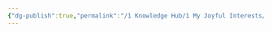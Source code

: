 ```yaml
---
{"dg-publish":true,"permalink":"/1 Knowledge Hub/1 My Joyful Interests/Only Some Geography/City Maps/Bhubaneswar Drawing.excalidraw/","tags":["excalidraw"],"noteIcon":""}
---
```

<style> .container {font-family: sans-serif; text-align: center;} .button-wrapper button {z-index: 1;height: 40px; width: 100px; margin: 10px;padding: 5px;} .excalidraw .App-menu_top .buttonList { display: flex;} .excalidraw-wrapper { height: 800px; margin: 50px; position: relative;} :root[dir="ltr"] .excalidraw .layer-ui__wrapper .zen-mode-transition.App-menu_bottom--transition-left {transform: none;} </style><script src="https://cdn.jsdelivr.net/npm/react@17/umd/react.production.min.js"></script><script src="https://cdn.jsdelivr.net/npm/react-dom@17/umd/react-dom.production.min.js"></script><script type="text/javascript" src="https://cdn.jsdelivr.net/npm/@excalidraw/excalidraw@0/dist/excalidraw.production.min.js"></script><div id="Bhubaneswar_Drawingexcalidraw.md"></div><script>(function(){const InitialData={"type":"excalidraw","version":2,"source":"https://github.com/zsviczian/obsidian-excalidraw-plugin/releases/tag/2.7.2","elements":[{"id":"5d8N_x1-qjZ1jFDyYXUBf","type":"freedraw","x":343,"y":-369.015625,"width":102,"height":717,"angle":0,"strokeColor":"#1e1e1e","backgroundColor":"transparent","fillStyle":"solid","strokeWidth":2,"strokeStyle":"solid","roughness":1,"opacity":100,"groupIds":[],"frameId":null,"index":"a1","roundness":null,"seed":440150521,"version":169,"versionNonce":1968762489,"isDeleted":false,"boundElements":null,"updated":1736240257622,"link":null,"locked":false,"points":[[0,0],[0,5],[-2,9],[-2,14],[-3,20],[-3,25],[-3,33],[-3,38],[-3,44],[-3,49],[-3,54],[-3,58],[-1,64],[-1,67],[1,72],[2,76],[4,80],[5,84],[8,88],[10,93],[12,96],[13,100],[16,104],[20,112],[24,118],[27,123],[30,128],[33,133],[36,138],[39,143],[43,148],[47,155],[52,163],[55,169],[59,177],[61,181],[66,189],[68,194],[69,199],[75,211],[77,215],[79,222],[81,228],[83,234],[85,241],[87,247],[89,256],[90,259],[90,264],[92,273],[93,280],[94,286],[95,294],[95,298],[97,312],[97,317],[98,325],[99,335],[99,343],[99,357],[99,363],[99,372],[99,378],[99,383],[99,389],[99,395],[99,404],[99,409],[98,414],[98,418],[97,424],[96,430],[95,433],[95,440],[94,448],[92,455],[91,461],[91,467],[90,473],[89,478],[88,484],[87,495],[86,497],[85,504],[84,509],[84,515],[83,520],[82,524],[81,529],[81,534],[81,540],[81,542],[80,549],[80,554],[79,557],[79,562],[79,566],[78,571],[78,573],[78,575],[78,578],[78,580],[78,584],[78,586],[78,587],[78,589],[78,590],[78,593],[78,596],[78,598],[78,601],[78,604],[78,607],[78,610],[78,613],[78,615],[78,621],[78,623],[78,627],[78,629],[78,632],[78,635],[78,638],[77,642],[77,645],[77,648],[77,651],[77,653],[77,656],[77,658],[77,659],[77,660],[77,662],[77,665],[77,667],[77,669],[78,672],[78,674],[78,675],[78,676],[79,678],[79,680],[79,683],[79,686],[80,687],[80,688],[80,690],[80,693],[80,697],[80,699],[81,700],[81,701],[82,705],[82,706],[82,707],[82,708],[82,709],[82,710],[82,711],[82,712],[82,713],[83,714],[83,715],[83,716],[83,717],[83,717]],"pressures":[],"simulatePressure":true,"lastCommittedPoint":[83,717]},{"id":"mQWlNpMXATsAw05J4hJ48","type":"freedraw","x":-257,"y":-162.265625,"width":596,"height":160,"angle":0,"strokeColor":"#1e1e1e","backgroundColor":"transparent","fillStyle":"solid","strokeWidth":2,"strokeStyle":"solid","roughness":1,"opacity":100,"groupIds":[],"frameId":null,"index":"a2","roundness":null,"seed":1369977945,"version":58,"versionNonce":136397241,"isDeleted":false,"boundElements":null,"updated":1736239036868,"link":null,"locked":false,"points":[[0,0],[7,-4],[20,-12],[33,-19],[53,-27],[68,-33],[90,-41],[107,-46],[129,-53],[157,-59],[173,-63],[201,-68],[225,-73],[242,-76],[266,-79],[283,-82],[318,-88],[335,-91],[345,-93],[367,-99],[390,-105],[402,-109],[421,-114],[442,-119],[445,-120],[467,-126],[479,-129],[485,-131],[502,-134],[510,-135],[519,-138],[526,-140],[531,-140],[537,-142],[541,-143],[546,-145],[552,-147],[557,-148],[562,-150],[565,-151],[570,-153],[572,-153],[574,-155],[576,-156],[580,-157],[582,-159],[584,-159],[586,-159],[587,-160],[589,-160],[590,-160],[591,-160],[592,-160],[594,-160],[595,-160],[596,-160],[596,-160]],"pressures":[],"simulatePressure":true,"lastCommittedPoint":[596,-160]},{"id":"RE5DWUQXL7tTv0FC_Rs1k","type":"freedraw","x":-217,"y":-31.265625,"width":604,"height":186,"angle":0,"strokeColor":"#1e1e1e","backgroundColor":"transparent","fillStyle":"solid","strokeWidth":2,"strokeStyle":"solid","roughness":1,"opacity":100,"groupIds":[],"frameId":null,"index":"a3","roundness":null,"seed":1291923319,"version":66,"versionNonce":498535575,"isDeleted":false,"boundElements":null,"updated":1736239040375,"link":null,"locked":false,"points":[[0,0],[1,0],[2,0],[7,0],[13,-2],[29,-7],[45,-13],[79,-24],[104,-33],[122,-40],[148,-49],[171,-58],[193,-67],[212,-75],[237,-88],[255,-97],[271,-105],[284,-112],[302,-121],[309,-124],[333,-135],[350,-142],[370,-149],[383,-154],[397,-158],[407,-161],[422,-165],[431,-169],[445,-172],[454,-173],[461,-175],[469,-177],[478,-178],[482,-179],[488,-181],[494,-181],[500,-182],[510,-184],[521,-185],[528,-186],[537,-186],[548,-186],[554,-186],[560,-186],[565,-186],[570,-186],[574,-186],[581,-186],[584,-186],[588,-186],[590,-186],[592,-186],[593,-186],[594,-186],[595,-186],[596,-186],[597,-186],[598,-186],[599,-186],[600,-186],[601,-186],[602,-186],[603,-186],[604,-186],[604,-186]],"pressures":[],"simulatePressure":true,"lastCommittedPoint":[604,-186]},{"id":"dYWdx41zQjTgB9WYX2Wju","type":"freedraw","x":433,"y":-133.265625,"width":659,"height":301,"angle":0,"strokeColor":"#1e1e1e","backgroundColor":"transparent","fillStyle":"solid","strokeWidth":2,"strokeStyle":"solid","roughness":1,"opacity":100,"groupIds":[],"frameId":null,"index":"a4","roundness":null,"seed":2020735289,"version":66,"versionNonce":1808582169,"isDeleted":false,"boundElements":null,"updated":1736239045567,"link":null,"locked":false,"points":[[0,0],[-1,0],[-6,0],[-11,0],[-17,0],[-23,0],[-30,1],[-38,2],[-50,3],[-56,4],[-67,5],[-72,6],[-91,11],[-103,13],[-121,17],[-128,19],[-139,22],[-168,30],[-182,33],[-205,39],[-223,45],[-245,51],[-270,59],[-290,66],[-313,72],[-336,81],[-368,92],[-386,100],[-405,108],[-423,116],[-440,123],[-453,129],[-467,138],[-478,143],[-493,152],[-505,160],[-515,169],[-524,175],[-530,180],[-539,188],[-547,194],[-554,199],[-565,209],[-568,213],[-578,222],[-586,229],[-595,237],[-599,240],[-605,245],[-610,250],[-616,254],[-623,260],[-624,261],[-631,267],[-634,270],[-637,274],[-639,276],[-642,279],[-645,283],[-652,292],[-654,295],[-656,298],[-658,300],[-659,301],[-659,301]],"pressures":[],"simulatePressure":true,"lastCommittedPoint":[-659,301]},{"id":"K8Rs_Pxr-MlFWms8dUqk9","type":"freedraw","x":-210,"y":167.734375,"width":630,"height":53,"angle":0,"strokeColor":"#1e1e1e","backgroundColor":"transparent","fillStyle":"solid","strokeWidth":2,"strokeStyle":"solid","roughness":1,"opacity":100,"groupIds":[],"frameId":null,"index":"a5","roundness":null,"seed":480734487,"version":64,"versionNonce":527585559,"isDeleted":false,"boundElements":null,"updated":1736239051730,"link":null,"locked":false,"points":[[0,0],[6,1],[17,6],[26,10],[37,15],[53,21],[66,27],[78,31],[89,34],[102,37],[111,38],[132,40],[142,41],[155,41],[165,41],[179,41],[192,41],[207,41],[221,39],[247,37],[260,36],[284,34],[291,33],[327,31],[345,30],[360,28],[371,27],[387,25],[402,23],[412,21],[434,19],[444,17],[458,15],[466,13],[476,11],[490,8],[507,6],[513,5],[528,2],[539,0],[548,-2],[559,-4],[566,-6],[572,-6],[578,-7],[585,-9],[587,-9],[591,-9],[599,-10],[603,-11],[609,-12],[611,-12],[616,-12],[620,-12],[622,-12],[623,-12],[625,-12],[626,-12],[627,-12],[628,-12],[629,-12],[630,-12],[630,-12]],"pressures":[],"simulatePressure":true,"lastCommittedPoint":[630,-12]},{"id":"cbFY9-BATVvzvet-3tfva","type":"freedraw","x":424.75,"y":289.984375,"width":618.75,"height":45,"angle":0,"strokeColor":"#1e1e1e","backgroundColor":"transparent","fillStyle":"solid","strokeWidth":2,"strokeStyle":"solid","roughness":1,"opacity":100,"groupIds":[],"frameId":null,"index":"a6","roundness":null,"seed":2137443513,"version":102,"versionNonce":1440351577,"isDeleted":false,"boundElements":null,"updated":1736239063099,"link":null,"locked":false,"points":[[0,0],[-1.25,0],[-2.5,0],[-7.5,0],[-10,0],[-15,0],[-25,2.5],[-53.75,8.75],[-72.5,12.5],[-95,16.25],[-120,21.25],[-142.5,26.25],[-166.25,31.25],[-195,35],[-208.75,37.5],[-231.25,41.25],[-250,42.5],[-253.75,42.5],[-278.75,45],[-290,45],[-303.75,45],[-312.5,45],[-325,45],[-341.25,45],[-353.75,45],[-380,45],[-393.75,45],[-407.5,45],[-423.75,45],[-435,45],[-446.25,45],[-457.5,45],[-470,45],[-480,43.75],[-487.5,42.5],[-492.5,41.25],[-496.25,41.25],[-500,41.25],[-501.25,41.25],[-502.5,40],[-506.25,40],[-507.5,40],[-508.75,40],[-510,40],[-511.25,40],[-512.5,40],[-515,40],[-516.25,38.75],[-517.5,38.75],[-518.75,38.75],[-521.25,38.75],[-523.75,37.5],[-525,37.5],[-527.5,37.5],[-528.75,37.5],[-531.25,37.5],[-532.5,37.5],[-533.75,37.5],[-535,37.5],[-536.25,37.5],[-538.75,37.5],[-540,37.5],[-541.25,37.5],[-543.75,37.5],[-545,36.25],[-546.25,36.25],[-548.75,36.25],[-550,36.25],[-552.5,36.25],[-553.75,36.25],[-556.25,36.25],[-557.5,36.25],[-560,36.25],[-563.75,36.25],[-566.25,36.25],[-568.75,36.25],[-571.25,35],[-572.5,35],[-575,33.75],[-577.5,33.75],[-581.25,32.5],[-585,32.5],[-587.5,31.25],[-590,31.25],[-592.5,30],[-595,30],[-597.5,30],[-600,30],[-601.25,28.75],[-603.75,28.75],[-606.25,27.5],[-608.75,27.5],[-610,27.5],[-611.25,27.5],[-612.5,27.5],[-613.75,27.5],[-615,27.5],[-616.25,27.5],[-617.5,26.25],[-618.75,26.25],[-618.75,26.25]],"pressures":[],"simulatePressure":true,"lastCommittedPoint":[-618.75,26.25]},{"id":"uuRezUcRqfovHr-mutFck","type":"freedraw","x":427.25,"y":347.484375,"width":32.5,"height":152.5,"angle":0,"strokeColor":"#1e1e1e","backgroundColor":"transparent","fillStyle":"solid","strokeWidth":2,"strokeStyle":"solid","roughness":1,"opacity":100,"groupIds":[],"frameId":null,"index":"a7","roundness":null,"seed":536357335,"version":38,"versionNonce":292026167,"isDeleted":false,"boundElements":null,"updated":1736239080740,"link":null,"locked":false,"points":[[0,0],[0,5],[1.25,12.5],[2.5,20],[3.75,28.75],[3.75,36.25],[3.75,42.5],[5,47.5],[6.25,55],[7.5,58.75],[7.5,62.5],[7.5,65],[7.5,70],[8.75,72.5],[10,76.25],[10,80],[11.25,85],[12.5,90],[13.75,93.75],[15,98.75],[17.5,105],[18.75,110],[20,115],[21.25,117.5],[22.5,122.5],[25,126.25],[26.25,130],[27.5,133.75],[27.5,137.5],[28.75,141.25],[30,145],[31.25,147.5],[31.25,148.75],[31.25,151.25],[32.5,151.25],[32.5,152.5],[32.5,152.5]],"pressures":[],"simulatePressure":true,"lastCommittedPoint":[32.5,152.5]},{"id":"bT_mYkVVS8P8PAOVz331h","type":"freedraw","x":459.75,"y":499.984375,"width":687.5,"height":27.5,"angle":0,"strokeColor":"#1e1e1e","backgroundColor":"transparent","fillStyle":"solid","strokeWidth":2,"strokeStyle":"solid","roughness":1,"opacity":100,"groupIds":[],"frameId":null,"index":"a8","roundness":null,"seed":76127385,"version":61,"versionNonce":2111986487,"isDeleted":false,"boundElements":null,"updated":1736239082175,"link":null,"locked":false,"points":[[0,0],[-3.75,0],[-8.75,0],[-22.5,-1.25],[-36.25,-2.5],[-55,-5],[-77.5,-7.5],[-107.5,-10],[-117.5,-10],[-142.5,-11.25],[-153.75,-11.25],[-166.25,-11.25],[-180,-11.25],[-192.5,-11.25],[-210,-11.25],[-218.75,-10],[-231.25,-8.75],[-246.25,-6.25],[-261.25,-3.75],[-276.25,-1.25],[-292.5,1.25],[-313.75,5],[-327.5,6.25],[-345,7.5],[-363.75,10],[-380,12.5],[-390,13.75],[-408.75,15],[-425,16.25],[-438.75,16.25],[-451.25,16.25],[-467.5,16.25],[-482.5,16.25],[-496.25,16.25],[-517.5,16.25],[-525,15],[-545,13.75],[-553.75,13.75],[-562.5,13.75],[-573.75,13.75],[-582.5,13.75],[-591.25,13.75],[-603.75,11.25],[-616.25,10],[-625,8.75],[-635,7.5],[-643.75,5],[-651.25,3.75],[-657.5,1.25],[-662.5,0],[-666.25,-1.25],[-673.75,-2.5],[-677.5,-3.75],[-680,-5],[-681.25,-5],[-683.75,-5],[-685,-6.25],[-686.25,-6.25],[-687.5,-6.25],[-687.5,-6.25]],"pressures":[],"simulatePressure":true,"lastCommittedPoint":[-687.5,-6.25]},{"id":"Lv-ha9wmjtNUli1MkYbQh","type":"ellipse","x":424.75,"y":478.734375,"width":63.75,"height":41.25,"angle":0,"strokeColor":"#e03131","backgroundColor":"#ffc9c9","fillStyle":"solid","strokeWidth":2,"strokeStyle":"solid","roughness":1,"opacity":100,"groupIds":[],"frameId":null,"index":"a9","roundness":{"type":2},"seed":1077672089,"version":40,"versionNonce":2097148377,"isDeleted":false,"boundElements":null,"updated":1736241087025,"link":null,"locked":false},{"id":"rDeDU4Fc","type":"text","x":489.75,"y":467.484375,"width":169.63987731933594,"height":50,"angle":0,"strokeColor":"#e03131","backgroundColor":"transparent","fillStyle":"solid","strokeWidth":2,"strokeStyle":"solid","roughness":1,"opacity":100,"groupIds":[],"frameId":null,"index":"aA","roundness":null,"seed":796808345,"version":49,"versionNonce":1700670615,"isDeleted":false,"boundElements":null,"updated":1736239113056,"link":null,"locked":false,"text":"VaniVihaar Square\n","rawText":"VaniVihaar Square\n","fontSize":20,"fontFamily":5,"textAlign":"left","verticalAlign":"top","containerId":null,"originalText":"VaniVihaar Square\n","autoResize":true,"lineHeight":1.25},{"id":"keqCOsbn","type":"text","x":-131.5,"y":484.984375,"width":130.8399200439453,"height":50,"angle":0,"strokeColor":"#e03131","backgroundColor":"transparent","fillStyle":"solid","strokeWidth":2,"strokeStyle":"solid","roughness":1,"opacity":100,"groupIds":[],"frameId":null,"index":"aB","roundness":null,"seed":453980887,"version":91,"versionNonce":754756919,"isDeleted":false,"boundElements":null,"updated":1736239922285,"link":null,"locked":false,"text":"Janpath road\n","rawText":"Janpath road\n","fontSize":20,"fontFamily":5,"textAlign":"left","verticalAlign":"top","containerId":null,"originalText":"Janpath road\n","autoResize":true,"lineHeight":1.25},{"id":"BGCVByk8HQ8XTNPoYDABN","type":"rectangle","x":-102.75,"y":632.484375,"width":13.75,"height":10,"angle":0,"strokeColor":"#e03131","backgroundColor":"transparent","fillStyle":"solid","strokeWidth":2,"strokeStyle":"solid","roughness":1,"opacity":100,"groupIds":[],"frameId":null,"index":"aC","roundness":{"type":3},"seed":731174489,"version":16,"versionNonce":1812344153,"isDeleted":false,"boundElements":null,"updated":1736239226710,"link":null,"locked":false},{"id":"9pDEnrcx","type":"text","x":-79,"y":621.234375,"width":151.3798828125,"height":50,"angle":0,"strokeColor":"#e03131","backgroundColor":"transparent","fillStyle":"solid","strokeWidth":2,"strokeStyle":"solid","roughness":1,"opacity":100,"groupIds":[],"frameId":null,"index":"aD","roundness":null,"seed":554737657,"version":39,"versionNonce":1324805111,"isDeleted":false,"boundElements":null,"updated":1736239904448,"link":null,"locked":false,"text":"Railway station\n","rawText":"Railway station\n","fontSize":20,"fontFamily":5,"textAlign":"left","verticalAlign":"top","containerId":null,"originalText":"Railway station\n","autoResize":true,"lineHeight":1.25},{"id":"3DUkWEqDhUfDSnc27RY6q","type":"freedraw","x":91,"y":339.984375,"width":8.75,"height":166.25,"angle":0,"strokeColor":"#1e1e1e","backgroundColor":"transparent","fillStyle":"solid","strokeWidth":2,"strokeStyle":"solid","roughness":1,"opacity":100,"groupIds":[],"frameId":null,"index":"aI","roundness":null,"seed":648609369,"version":41,"versionNonce":93294135,"isDeleted":false,"boundElements":null,"updated":1736239932276,"link":null,"locked":false,"points":[[0,0],[0,3.75],[0,8.75],[0,18.75],[0,27.5],[0,36.25],[0,43.75],[0,51.25],[0,57.5],[0,62.5],[0,70],[0,76.25],[-1.25,82.5],[-2.5,86.25],[-3.75,92.5],[-3.75,97.5],[-3.75,101.25],[-3.75,106.25],[-3.75,110],[-6.25,117.5],[-6.25,120],[-6.25,125],[-6.25,127.5],[-6.25,131.25],[-7.5,133.75],[-7.5,137.5],[-8.75,141.25],[-8.75,142.5],[-8.75,146.25],[-8.75,148.75],[-8.75,151.25],[-8.75,153.75],[-8.75,157.5],[-8.75,160],[-8.75,161.25],[-8.75,162.5],[-8.75,163.75],[-8.75,165],[-8.75,166.25],[-8.75,166.25]],"pressures":[],"simulatePressure":true,"lastCommittedPoint":[-8.75,166.25]},{"id":"i7R8DDFBZprliuRb40OQJ","type":"rectangle","x":63.5,"y":476.234375,"width":10,"height":12.5,"angle":0,"strokeColor":"#e03131","backgroundColor":"transparent","fillStyle":"solid","strokeWidth":2,"strokeStyle":"solid","roughness":1,"opacity":100,"groupIds":[],"frameId":null,"index":"aJ","roundness":{"type":3},"seed":1643632025,"version":15,"versionNonce":470150297,"isDeleted":false,"boundElements":null,"updated":1736239953835,"link":null,"locked":false},{"id":"gYOEnR5Y","type":"text","x":93.5,"y":467.484375,"width":114.27993774414062,"height":50,"angle":0,"strokeColor":"#e03131","backgroundColor":"transparent","fillStyle":"solid","strokeWidth":2,"strokeStyle":"solid","roughness":1,"opacity":100,"groupIds":[],"frameId":null,"index":"aK","roundness":null,"seed":772652695,"version":66,"versionNonce":130637625,"isDeleted":false,"boundElements":null,"updated":1736239965570,"link":null,"locked":false,"text":"Ram Temple\n","rawText":"Ram Temple\n","fontSize":20,"fontFamily":5,"textAlign":"left","verticalAlign":"top","containerId":null,"originalText":"Ram Temple\n","autoResize":true,"lineHeight":1.25},{"id":"tgm4Sd0fHNSJVhxuhsId7","type":"rectangle","x":41,"y":438.734375,"width":8.75,"height":8.75,"angle":0,"strokeColor":"#e03131","backgroundColor":"transparent","fillStyle":"solid","strokeWidth":2,"strokeStyle":"solid","roughness":1,"opacity":100,"groupIds":[],"frameId":null,"index":"aL","roundness":{"type":3},"seed":1508091129,"version":88,"versionNonce":337981111,"isDeleted":false,"boundElements":null,"updated":1736239997844,"link":null,"locked":false},{"id":"XREppVQj","type":"text","x":-32.75,"y":421.234375,"width":74.23994445800781,"height":50,"angle":0,"strokeColor":"#e03131","backgroundColor":"transparent","fillStyle":"solid","strokeWidth":2,"strokeStyle":"solid","roughness":1,"opacity":100,"groupIds":[],"frameId":null,"index":"aM","roundness":null,"seed":1330916599,"version":35,"versionNonce":136582297,"isDeleted":false,"boundElements":null,"updated":1736240009119,"link":null,"locked":false,"text":"BeyRut\n","rawText":"BeyRut\n","fontSize":20,"fontFamily":5,"textAlign":"left","verticalAlign":"top","containerId":null,"originalText":"BeyRut\n","autoResize":true,"lineHeight":1.25},{"id":"DZhrmE21a_H2QYHjM3mO7","type":"rectangle","x":68.5,"y":388.734375,"width":11.25,"height":12.5,"angle":0,"strokeColor":"#e03131","backgroundColor":"transparent","fillStyle":"solid","strokeWidth":2,"strokeStyle":"solid","roughness":1,"opacity":100,"groupIds":[],"frameId":null,"index":"aN","roundness":{"type":3},"seed":442008153,"version":13,"versionNonce":789165687,"isDeleted":false,"boundElements":null,"updated":1736240016968,"link":null,"locked":false},{"id":"CmX0efnF","type":"text","x":74.75,"y":366.234375,"width":121.35992431640625,"height":50,"angle":0,"strokeColor":"#e03131","backgroundColor":"transparent","fillStyle":"solid","strokeWidth":2,"strokeStyle":"solid","roughness":1,"opacity":100,"groupIds":[],"frameId":null,"index":"aO","roundness":null,"seed":1532877145,"version":37,"versionNonce":1984616023,"isDeleted":false,"boundElements":null,"updated":1736240027888,"link":null,"locked":false,"text":"Ekhamra Hut\n","rawText":"Ekhamra Hut\n","fontSize":20,"fontFamily":5,"textAlign":"left","verticalAlign":"top","containerId":null,"originalText":"Ekhamra Hut\n","autoResize":true,"lineHeight":1.25},{"id":"Vb0tdeWr","type":"text","x":-65.25,"y":302.3426889870765,"width":310.49151611328125,"height":53.42779067528241,"angle":0,"strokeColor":"#e03131","backgroundColor":"transparent","fillStyle":"solid","strokeWidth":2,"strokeStyle":"solid","roughness":1,"opacity":100,"groupIds":[],"frameId":null,"index":"aP","roundness":null,"seed":145517719,"version":160,"versionNonce":303202713,"isDeleted":false,"boundElements":null,"updated":1736240064688,"link":null,"locked":false,"text":"Sachivalaya Marg /Nehru Marg\n","rawText":"Sachivalaya Marg /Nehru Marg\n","fontSize":21.371116270112964,"fontFamily":5,"textAlign":"left","verticalAlign":"top","containerId":null,"originalText":"Sachivalaya Marg /Nehru Marg\n","autoResize":true,"lineHeight":1.25},{"id":"GkEroGNH","type":"text","x":58.5,"y":163.734375,"width":114.81991577148438,"height":50,"angle":0,"strokeColor":"#e03131","backgroundColor":"transparent","fillStyle":"solid","strokeWidth":2,"strokeStyle":"solid","roughness":1,"opacity":100,"groupIds":[],"frameId":null,"index":"aQ","roundness":null,"seed":592424793,"version":33,"versionNonce":2116202743,"isDeleted":false,"boundElements":null,"updated":1736240083777,"link":null,"locked":false,"text":"Vidyut Marg\n","rawText":"Vidyut Marg\n","fontSize":20,"fontFamily":5,"textAlign":"left","verticalAlign":"top","containerId":null,"originalText":"Vidyut Marg\n","autoResize":true,"lineHeight":1.25},{"id":"SIVPntHQGibZ8MeR_jzF4","type":"freedraw","x":-215.25,"y":162.484375,"width":40,"height":336.25,"angle":0,"strokeColor":"#1e1e1e","backgroundColor":"transparent","fillStyle":"solid","strokeWidth":2,"strokeStyle":"solid","roughness":1,"opacity":100,"groupIds":[],"frameId":null,"index":"aS","roundness":null,"seed":1383375063,"version":54,"versionNonce":506128183,"isDeleted":false,"boundElements":null,"updated":1736240095056,"link":null,"locked":false,"points":[[0,0],[0,2.5],[1.25,8.75],[1.25,15],[3.75,28.75],[5,42.5],[5,52.5],[6.25,66.25],[6.25,73.75],[6.25,80],[6.25,87.5],[6.25,97.5],[6.25,110],[6.25,118.75],[6.25,127.5],[6.25,137.5],[6.25,145],[6.25,152.5],[6.25,160],[6.25,167.5],[6.25,176.25],[5,186.25],[2.5,200],[2.5,207.5],[0,216.25],[-2.5,223.75],[-3.75,232.5],[-6.25,241.25],[-7.5,248.75],[-10,256.25],[-11.25,265],[-12.5,271.25],[-15,277.5],[-15,283.75],[-17.5,286.25],[-18.75,292.5],[-20,296.25],[-21.25,301.25],[-22.5,305],[-23.75,310],[-26.25,313.75],[-26.25,316.25],[-28.75,318.75],[-28.75,321.25],[-30,322.5],[-30,325],[-31.25,327.5],[-32.5,330],[-33.75,332.5],[-33.75,333.75],[-33.75,335],[-33.75,336.25],[-33.75,336.25]],"pressures":[],"simulatePressure":true,"lastCommittedPoint":[-33.75,336.25]},{"id":"4lvwxsTqsMWmb_6xXC8WT","type":"ellipse","x":-274,"y":474.984375,"width":55,"height":49,"angle":0,"strokeColor":"#e03131","backgroundColor":"#ffc9c9","fillStyle":"solid","strokeWidth":2,"strokeStyle":"solid","roughness":1,"opacity":100,"groupIds":[],"frameId":null,"index":"aT","roundness":{"type":2},"seed":783002777,"version":37,"versionNonce":1095634841,"isDeleted":false,"boundElements":[],"updated":1736241089465,"link":null,"locked":false},{"id":"eCfRTVtD","type":"text","x":62.25,"y":-60.015625,"width":147.55990600585938,"height":25,"angle":5.970443217075998,"strokeColor":"#e03131","backgroundColor":"transparent","fillStyle":"solid","strokeWidth":2,"strokeStyle":"solid","roughness":1,"opacity":100,"groupIds":[],"frameId":null,"index":"aW","roundness":null,"seed":1531481847,"version":63,"versionNonce":395796503,"isDeleted":false,"boundElements":null,"updated":1736240155685,"link":null,"locked":false,"text":"CRP DAV Road","rawText":"CRP DAV Road","fontSize":20,"fontFamily":5,"textAlign":"left","verticalAlign":"top","containerId":null,"originalText":"CRP DAV Road","autoResize":true,"lineHeight":1.25},{"id":"RzBoUUD2","type":"text","x":51,"y":-157.515625,"width":102.85992431640625,"height":50,"angle":5.79444049128916,"strokeColor":"#e03131","backgroundColor":"transparent","fillStyle":"solid","strokeWidth":2,"strokeStyle":"solid","roughness":1,"opacity":100,"groupIds":[],"frameId":null,"index":"aX","roundness":null,"seed":405898839,"version":31,"versionNonce":1786120055,"isDeleted":false,"boundElements":null,"updated":1736240170074,"link":null,"locked":false,"text":"Azad Marg\n","rawText":"Azad Marg\n","fontSize":20,"fontFamily":5,"textAlign":"left","verticalAlign":"top","containerId":null,"originalText":"Azad Marg\n","autoResize":true,"lineHeight":1.25},{"id":"kcjyfX1d","type":"text","x":5.976872235406343,"y":-293.91593425154014,"width":152.13986206054688,"height":25,"angle":5.977844219602991,"strokeColor":"#e03131","backgroundColor":"transparent","fillStyle":"solid","strokeWidth":2,"strokeStyle":"solid","roughness":1,"opacity":100,"groupIds":[],"frameId":null,"index":"aY","roundness":null,"seed":1280693687,"version":68,"versionNonce":271206359,"isDeleted":false,"boundElements":null,"updated":1736240196641,"link":null,"locked":false,"text":"Khandagiri Marg","rawText":"Khandagiri Marg","fontSize":20,"fontFamily":5,"textAlign":"left","verticalAlign":"top","containerId":null,"originalText":"Khandagiri Marg","autoResize":true,"lineHeight":1.25},{"id":"p31uFqtN","type":"text","x":-347.75,"y":-233.765625,"width":124.49992370605469,"height":75,"angle":0,"strokeColor":"#e03131","backgroundColor":"transparent","fillStyle":"solid","strokeWidth":2,"strokeStyle":"solid","roughness":1,"opacity":100,"groupIds":[],"frameId":null,"index":"aa","roundness":null,"seed":1630728215,"version":48,"versionNonce":123013849,"isDeleted":false,"boundElements":null,"updated":1736240220622,"link":null,"locked":false,"text":"NTPC \nGuest House\n","rawText":"NTPC \nGuest House\n","fontSize":20,"fontFamily":5,"textAlign":"left","verticalAlign":"top","containerId":null,"originalText":"NTPC \nGuest House\n","autoResize":true,"lineHeight":1.25},{"id":"JMZIWttrcsXz789dVpKch","type":"ellipse","x":319.75,"y":-337.515625,"width":52.5,"height":33.75,"angle":0,"strokeColor":"#e03131","backgroundColor":"#ffc9c9","fillStyle":"solid","strokeWidth":4,"strokeStyle":"solid","roughness":1,"opacity":100,"groupIds":[],"frameId":null,"index":"ab","roundness":{"type":2},"seed":1240524953,"version":37,"versionNonce":188310553,"isDeleted":false,"boundElements":null,"updated":1736241082801,"link":null,"locked":false},{"id":"ikCx7fkF","type":"text","x":388.5,"y":-346.265625,"width":171.29986572265625,"height":25,"angle":0,"strokeColor":"#e03131","backgroundColor":"transparent","fillStyle":"solid","strokeWidth":2,"strokeStyle":"solid","roughness":1,"opacity":100,"groupIds":[],"frameId":null,"index":"ac","roundness":null,"seed":702200727,"version":22,"versionNonce":228467641,"isDeleted":false,"boundElements":null,"updated":1736240238154,"link":null,"locked":false,"text":"Khandagiri Square","rawText":"Khandagiri Square","fontSize":20,"fontFamily":5,"textAlign":"left","verticalAlign":"top","containerId":null,"originalText":"Khandagiri Square","autoResize":true,"lineHeight":1.25},{"id":"ieRcEf8WRgvdo3qsjaQ0e","type":"rectangle","x":417.25,"y":-60.015625,"width":36.25,"height":28.75,"angle":0,"strokeColor":"#e03131","backgroundColor":"transparent","fillStyle":"solid","strokeWidth":2,"strokeStyle":"solid","roughness":1,"opacity":100,"groupIds":[],"frameId":null,"index":"ad","roundness":{"type":3},"seed":2109975927,"version":41,"versionNonce":736600857,"isDeleted":false,"boundElements":null,"updated":1736240260687,"link":null,"locked":false},{"id":"Nw55UO4lU780-LyxcDiIE","type":"rectangle","x":-274,"y":-170.015625,"width":25,"height":26.25,"angle":0,"strokeColor":"#e03131","backgroundColor":"transparent","fillStyle":"solid","strokeWidth":2,"strokeStyle":"solid","roughness":1,"opacity":100,"groupIds":[],"frameId":null,"index":"ae","roundness":{"type":3},"seed":1619686041,"version":12,"versionNonce":1901325273,"isDeleted":false,"boundElements":null,"updated":1736240254900,"link":null,"locked":false},{"id":"wN01NJYx","type":"text","x":468.5,"y":-53.765625,"width":75.719970703125,"height":50,"angle":0,"strokeColor":"#e03131","backgroundColor":"transparent","fillStyle":"solid","strokeWidth":2,"strokeStyle":"solid","roughness":1,"opacity":100,"groupIds":[],"frameId":null,"index":"af","roundness":null,"seed":141193433,"version":32,"versionNonce":2089640983,"isDeleted":false,"boundElements":null,"updated":1736240277712,"link":null,"locked":false,"text":"ISCKON\nTemple","rawText":"ISCKON\nTemple","fontSize":20,"fontFamily":5,"textAlign":"left","verticalAlign":"top","containerId":null,"originalText":"ISCKON\nTemple","autoResize":true,"lineHeight":1.25},{"id":"eBUtjWtwAFHt11ItfvYE7","type":"rectangle","x":233.5,"y":127.484375,"width":16.25,"height":16.25,"angle":0,"strokeColor":"#e03131","backgroundColor":"transparent","fillStyle":"solid","strokeWidth":2,"strokeStyle":"solid","roughness":1,"opacity":100,"groupIds":[],"frameId":null,"index":"ag","roundness":{"type":3},"seed":956221881,"version":16,"versionNonce":599703737,"isDeleted":false,"boundElements":null,"updated":1736240300902,"link":null,"locked":false},{"id":"MgN0ez08","type":"text","x":259.75,"y":103.734375,"width":76.95994567871094,"height":50,"angle":0,"strokeColor":"#e03131","backgroundColor":"transparent","fillStyle":"solid","strokeWidth":2,"strokeStyle":"solid","roughness":1,"opacity":100,"groupIds":[],"frameId":null,"index":"ah","roundness":null,"seed":676921463,"version":40,"versionNonce":531178073,"isDeleted":false,"boundElements":null,"updated":1736240316807,"link":null,"locked":false,"text":"Kalyani \nStadium","rawText":"Kalyani \nStadium","fontSize":20,"fontFamily":5,"textAlign":"left","verticalAlign":"top","containerId":null,"originalText":"Kalyani \nStadium","autoResize":true,"lineHeight":1.25},{"id":"r2miqx8p7SHvhxhKcwxE6","type":"rectangle","x":211,"y":201.234375,"width":15,"height":10,"angle":0,"strokeColor":"#e03131","backgroundColor":"transparent","fillStyle":"solid","strokeWidth":2,"strokeStyle":"solid","roughness":1,"opacity":100,"groupIds":[],"frameId":null,"index":"ai","roundness":{"type":3},"seed":113582105,"version":14,"versionNonce":1619519033,"isDeleted":false,"boundElements":null,"updated":1736240323924,"link":null,"locked":false},{"id":"xeZ4DvWz","type":"text","x":231,"y":192.484375,"width":131.55987548828125,"height":50,"angle":0,"strokeColor":"#e03131","backgroundColor":"transparent","fillStyle":"solid","strokeWidth":2,"strokeStyle":"solid","roughness":1,"opacity":100,"groupIds":[],"frameId":null,"index":"aj","roundness":null,"seed":2010948343,"version":43,"versionNonce":985879961,"isDeleted":false,"boundElements":null,"updated":1736240345100,"link":null,"locked":false,"text":"Venkateswara\nTemple","rawText":"Venkateswara\nTemple","fontSize":20,"fontFamily":5,"textAlign":"left","verticalAlign":"top","containerId":null,"originalText":"Venkateswara\nTemple","autoResize":true,"lineHeight":1.25},{"id":"rQkQ3vNzmFbOsM5TQvNZZ","type":"freedraw","x":421,"y":154.984375,"width":431.25,"height":68.75,"angle":0,"strokeColor":"#1e1e1e","backgroundColor":"transparent","fillStyle":"solid","strokeWidth":2,"strokeStyle":"solid","roughness":1,"opacity":100,"groupIds":[],"frameId":null,"index":"al","roundness":null,"seed":341916889,"version":33,"versionNonce":1644923703,"isDeleted":false,"boundElements":null,"updated":1736240358150,"link":null,"locked":false,"points":[[0,0],[1.25,-1.25],[3.75,-1.25],[11.25,-1.25],[23.75,-2.5],[50,-6.25],[77.5,-11.25],[103.75,-15],[118.75,-16.25],[153.75,-17.5],[173.75,-17.5],[191.25,-17.5],[211.25,-17.5],[231.25,-17.5],[256.25,-17.5],[275,-18.75],[296.25,-22.5],[317.5,-27.5],[336.25,-33.75],[348.75,-38.75],[361.25,-43.75],[372.5,-47.5],[387.5,-53.75],[393.75,-55],[403.75,-58.75],[408.75,-61.25],[416.25,-63.75],[422.5,-66.25],[427.5,-66.25],[430,-67.5],[431.25,-68.75],[431.25,-68.75]],"pressures":[],"simulatePressure":true,"lastCommittedPoint":[431.25,-68.75]},{"id":"YDGLnMMY","type":"text","x":636,"y":86.234375,"width":170.97987365722656,"height":25,"angle":6.127597708465934,"strokeColor":"#e03131","backgroundColor":"transparent","fillStyle":"solid","strokeWidth":2,"strokeStyle":"solid","roughness":1,"opacity":100,"groupIds":[],"frameId":null,"index":"am","roundness":null,"seed":1774438553,"version":81,"versionNonce":715827513,"isDeleted":false,"boundElements":null,"updated":1736240374141,"link":null,"locked":false,"text":"Nandakanan Road","rawText":"Nandakanan Road","fontSize":20,"fontFamily":5,"textAlign":"left","verticalAlign":"top","containerId":null,"originalText":"Nandakanan Road","autoResize":true,"lineHeight":1.25},{"id":"XLHKWHhkQdYEkvyvX2JCK","type":"freedraw","x":855.8076923076922,"y":85.84975961538464,"width":455.3846153846155,"height":107.69230769230774,"angle":0,"strokeColor":"#1e1e1e","backgroundColor":"transparent","fillStyle":"solid","strokeWidth":2,"strokeStyle":"solid","roughness":1,"opacity":100,"groupIds":[],"frameId":null,"index":"an","roundness":null,"seed":904059159,"version":31,"versionNonce":113302777,"isDeleted":false,"boundElements":null,"updated":1736240851813,"link":null,"locked":false,"points":[[0,0],[1.538461538461661,0],[9.230769230769283,-4.615384615384642],[21.53846153846166,-7.692307692307736],[35.38461538461547,-13.846153846153925],[60,-20],[86.15384615384619,-26.15384615384619],[124.61538461538476,-32.30769230769238],[149.23076923076928,-35.38461538461536],[170.76923076923072,-38.46153846153845],[196.9230769230769,-40],[221.53846153846166,-41.53846153846155],[247.69230769230762,-43.076923076923094],[270.7692307692307,-44.61538461538464],[295.3846153846155,-47.692307692307736],[332.3076923076924,-53.846153846153925],[353.8461538461538,-56.923076923076906],[381.53846153846166,-64.61538461538464],[396.9230769230769,-69.23076923076928],[409.2307692307693,-73.84615384615392],[415.3846153846155,-76.9230769230769],[427.6923076923076,-84.61538461538464],[432.3076923076924,-89.23076923076928],[436.9230769230769,-93.84615384615392],[440,-95.38461538461536],[447.6923076923076,-104.61538461538464],[452.3076923076924,-106.15384615384619],[453.8461538461538,-107.69230769230774],[455.3846153846155,-107.69230769230774],[455.3846153846155,-107.69230769230774]],"pressures":[],"simulatePressure":true,"lastCommittedPoint":[455.3846153846155,-107.69230769230774]},{"id":"bZHZPndP2p9sSYOUqLlue","type":"rectangle","x":761.9615384615383,"y":141.234375,"width":18.461538461538566,"height":18.461538461538453,"angle":0,"strokeColor":"#e03131","backgroundColor":"transparent","fillStyle":"solid","strokeWidth":2,"strokeStyle":"solid","roughness":1,"opacity":100,"groupIds":[],"frameId":null,"index":"ao","roundness":{"type":3},"seed":1641467959,"version":12,"versionNonce":1835903417,"isDeleted":false,"boundElements":null,"updated":1736240861455,"link":null,"locked":false},{"id":"LeGGRj2o","type":"text","x":694.2692307692307,"y":148.92668269230762,"width":75.51994323730469,"height":75,"angle":0,"strokeColor":"#e03131","backgroundColor":"transparent","fillStyle":"solid","strokeWidth":2,"strokeStyle":"solid","roughness":1,"opacity":100,"groupIds":[],"frameId":null,"index":"ap","roundness":null,"seed":1166821239,"version":97,"versionNonce":1525573911,"isDeleted":false,"boundElements":null,"updated":1736240881101,"link":null,"locked":false,"text":"Janata \nMaidan\n","rawText":"Janata \nMaidan\n","fontSize":20,"fontFamily":5,"textAlign":"left","verticalAlign":"top","containerId":null,"originalText":"Janata \nMaidan\n","autoResize":true,"lineHeight":1.25},{"id":"MxGLFUl-ANrK2rfIFbGnR","type":"freedraw","x":848.1153846153845,"y":81.234375,"width":235.38461538461524,"height":309.2307692307692,"angle":0,"strokeColor":"#1e1e1e","backgroundColor":"transparent","fillStyle":"solid","strokeWidth":2,"strokeStyle":"solid","roughness":1,"opacity":100,"groupIds":[],"frameId":null,"index":"aq","roundness":null,"seed":720778649,"version":67,"versionNonce":1224378775,"isDeleted":false,"boundElements":null,"updated":1736240890789,"link":null,"locked":false,"points":[[0,0],[0,-6.153846153846189],[0,-15.384615384615358],[-4.615384615384755,-30.769230769230717],[-9.230769230769283,-46.15384615384619],[-13.846153846153811,-60],[-18.461538461538566,-73.84615384615381],[-23.076923076923094,-83.0769230769231],[-24.615384615384755,-92.30769230769226],[-27.692307692307622,-101.53846153846155],[-29.230769230769283,-107.69230769230774],[-30.769230769230717,-110.76923076923072],[-30.769230769230717,-115.38461538461536],[-32.30769230769238,-118.46153846153845],[-33.84615384615381,-123.0769230769231],[-33.84615384615381,-127.69230769230774],[-35.38461538461547,-130.76923076923072],[-36.923076923076906,-135.38461538461536],[-36.923076923076906,-138.46153846153845],[-36.923076923076906,-140],[-36.923076923076906,-141.53846153846155],[-32.30769230769238,-143.0769230769231],[-29.230769230769283,-144.61538461538464],[-24.615384615384755,-146.1538461538462],[-16.923076923076906,-146.1538461538462],[1.5384615384614335,-149.23076923076928],[4.615384615384528,-150.76923076923072],[20,-150.76923076923072],[30.769230769230717,-150.76923076923072],[36.923076923076906,-150.76923076923072],[43.076923076923094,-150.76923076923072],[49.23076923076928,-150.76923076923072],[61.53846153846143,-150.76923076923072],[73.84615384615381,-152.30769230769226],[80,-152.30769230769226],[89.23076923076928,-152.30769230769226],[115.38461538461524,-156.9230769230769],[132.30769230769238,-158.46153846153845],[144.61538461538453,-160],[156.9230769230769,-161.53846153846155],[169.23076923076928,-163.0769230769231],[176.9230769230769,-166.1538461538462],[187.69230769230762,-167.69230769230774],[189.23076923076928,-167.69230769230774],[193.8461538461538,-169.23076923076917],[193.8461538461538,-170.76923076923072],[195.38461538461524,-172.30769230769226],[196.9230769230769,-181.53846153846155],[196.9230769230769,-189.23076923076917],[196.9230769230769,-200],[198.46153846153834,-212.30769230769226],[198.46153846153834,-224.61538461538464],[198.46153846153834,-233.8461538461538],[198.46153846153834,-252.30769230769226],[198.46153846153834,-255.38461538461536],[198.46153846153834,-269.23076923076917],[198.46153846153834,-275.38461538461536],[198.46153846153834,-281.53846153846155],[198.46153846153834,-287.69230769230774],[198.46153846153834,-290.7692307692308],[198.46153846153834,-295.38461538461536],[198.46153846153834,-300],[198.46153846153834,-304.6153846153846],[198.46153846153834,-307.6923076923077],[198.46153846153834,-309.2307692307692],[198.46153846153834,-309.2307692307692]],"pressures":[],"simulatePressure":true,"lastCommittedPoint":[198.46153846153834,-309.2307692307692]},{"id":"bPfQS3qprWaqS5_vJqyFb","type":"rectangle","x":1021.9615384615383,"y":-260.30408653846155,"width":38.46153846153857,"height":29.230769230769226,"angle":0,"strokeColor":"#e03131","backgroundColor":"transparent","fillStyle":"solid","strokeWidth":2,"strokeStyle":"solid","roughness":1,"opacity":100,"groupIds":[],"frameId":null,"index":"ar","roundness":{"type":3},"seed":1100901433,"version":19,"versionNonce":826253785,"isDeleted":false,"boundElements":null,"updated":1736240895706,"link":null,"locked":false},{"id":"c42Up4AW","type":"text","x":1069.653846153846,"y":-298.765625,"width":57.8399658203125,"height":50,"angle":0,"strokeColor":"#e03131","backgroundColor":"transparent","fillStyle":"solid","strokeWidth":2,"strokeStyle":"solid","roughness":1,"opacity":100,"groupIds":[],"frameId":null,"index":"as","roundness":null,"seed":1149238969,"version":35,"versionNonce":885511351,"isDeleted":false,"boundElements":null,"updated":1736240910378,"link":null,"locked":false,"text":"Truly \nPublik","rawText":"Truly \nPublik","fontSize":20,"fontFamily":5,"textAlign":"left","verticalAlign":"top","containerId":null,"originalText":"Truly \nPublik","autoResize":true,"lineHeight":1.25},{"id":"2DJp4jWl6sZdBt9hkAxEP","type":"rectangle","x":1055.8076923076922,"y":12.003605769230717,"width":26.15384615384619,"height":10.76923076923083,"angle":0,"strokeColor":"#e03131","backgroundColor":"transparent","fillStyle":"solid","strokeWidth":2,"strokeStyle":"solid","roughness":1,"opacity":100,"groupIds":[],"frameId":null,"index":"at","roundness":{"type":3},"seed":2013614839,"version":11,"versionNonce":1911890009,"isDeleted":false,"boundElements":null,"updated":1736240917330,"link":null,"locked":false},{"id":"gSFvnNCT","type":"text","x":1072.730769230769,"y":-38.765625,"width":61.87995910644531,"height":50,"angle":0,"strokeColor":"#e03131","backgroundColor":"transparent","fillStyle":"solid","strokeWidth":2,"strokeStyle":"solid","roughness":1,"opacity":100,"groupIds":[],"frameId":null,"index":"au","roundness":null,"seed":757440215,"version":37,"versionNonce":1922665081,"isDeleted":false,"boundElements":null,"updated":1736240930551,"link":null,"locked":false,"text":"Kruti\ncoffee","rawText":"Kruti\ncoffee","fontSize":20,"fontFamily":5,"textAlign":"left","verticalAlign":"top","containerId":null,"originalText":"Kruti\ncoffee","autoResize":true,"lineHeight":1.25},{"id":"fpk0eMLdJGCP_8TznXwjP","type":"freedraw","x":1049.653846153846,"y":48.926682692307736,"width":69.23076923076928,"height":238.46153846153845,"angle":0,"strokeColor":"#1e1e1e","backgroundColor":"transparent","fillStyle":"solid","strokeWidth":2,"strokeStyle":"solid","roughness":1,"opacity":100,"groupIds":[],"frameId":null,"index":"aw","roundness":null,"seed":69999351,"version":112,"versionNonce":1143310839,"isDeleted":false,"boundElements":null,"updated":1736240946834,"link":null,"locked":false,"points":[[0,0],[0,6.153846153846075],[1.538461538461661,12.307692307692264],[1.538461538461661,20],[1.538461538461661,24.615384615384528],[3.0769230769230944,29.23076923076917],[3.0769230769230944,32.307692307692264],[3.0769230769230944,35.38461538461536],[3.0769230769230944,36.923076923076906],[3.0769230769230944,41.53846153846155],[3.0769230769230944,43.07692307692298],[3.0769230769230944,46.153846153846075],[4.615384615384755,49.23076923076917],[4.615384615384755,50.76923076923072],[4.615384615384755,53.84615384615381],[4.615384615384755,55.38461538461536],[4.615384615384755,56.923076923076906],[4.615384615384755,58.46153846153845],[4.615384615384755,60],[4.615384615384755,63.07692307692298],[4.615384615384755,64.61538461538453],[4.615384615384755,67.69230769230762],[4.615384615384755,69.23076923076917],[4.615384615384755,72.30769230769226],[4.615384615384755,75.38461538461536],[4.615384615384755,76.9230769230769],[6.153846153846189,80],[6.153846153846189,81.53846153846155],[6.153846153846189,83.07692307692298],[6.153846153846189,84.61538461538453],[6.153846153846189,86.15384615384608],[6.153846153846189,89.23076923076917],[6.153846153846189,90.76923076923072],[6.153846153846189,93.84615384615381],[6.153846153846189,95.38461538461536],[6.153846153846189,98.46153846153845],[6.153846153846189,100],[6.153846153846189,101.53846153846155],[6.153846153846189,103.07692307692298],[6.153846153846189,104.61538461538453],[6.153846153846189,106.15384615384608],[6.153846153846189,107.69230769230762],[6.153846153846189,109.23076923076917],[6.153846153846189,112.30769230769226],[6.153846153846189,113.84615384615381],[6.153846153846189,116.9230769230769],[6.153846153846189,118.46153846153845],[6.153846153846189,120],[7.69230769230785,126.15384615384608],[7.69230769230785,127.69230769230762],[7.69230769230785,132.30769230769226],[9.230769230769283,133.8461538461538],[9.230769230769283,136.9230769230769],[9.230769230769283,138.46153846153845],[9.230769230769283,141.53846153846143],[9.230769230769283,143.07692307692298],[9.230769230769283,146.15384615384608],[9.230769230769283,147.69230769230762],[9.230769230769283,150.76923076923072],[9.230769230769283,152.30769230769226],[9.230769230769283,153.8461538461538],[9.230769230769283,156.9230769230769],[9.230769230769283,160],[10.769230769230944,163.07692307692298],[10.769230769230944,166.15384615384608],[10.769230769230944,167.69230769230762],[10.769230769230944,169.23076923076917],[10.769230769230944,172.30769230769226],[10.769230769230944,176.9230769230769],[10.769230769230944,180],[12.307692307692378,183.07692307692298],[12.307692307692378,186.15384615384608],[12.307692307692378,190.76923076923072],[12.307692307692378,195.38461538461536],[12.307692307692378,198.46153846153845],[12.307692307692378,206.15384615384608],[12.307692307692378,209.23076923076917],[12.307692307692378,213.8461538461538],[13.846153846153811,216.9230769230769],[13.846153846153811,220],[13.846153846153811,226.15384615384608],[13.846153846153811,229.23076923076917],[13.846153846153811,230.76923076923072],[13.846153846153811,235.38461538461536],[13.846153846153811,236.9230769230769],[13.846153846153811,238.46153846153845],[15.384615384615472,238.46153846153845],[16.923076923076906,238.46153846153845],[20,238.46153846153845],[24.615384615384755,238.46153846153845],[30.769230769230944,238.46153846153845],[35.38461538461547,238.46153846153845],[38.46153846153857,238.46153846153845],[41.53846153846166,238.46153846153845],[43.076923076923094,238.46153846153845],[44.615384615384755,236.9230769230769],[46.15384615384619,236.9230769230769],[47.69230769230785,236.9230769230769],[49.23076923076928,236.9230769230769],[52.30769230769238,236.9230769230769],[53.84615384615381,235.38461538461536],[56.923076923076906,235.38461538461536],[58.46153846153857,235.38461538461536],[60,235.38461538461536],[61.53846153846166,235.38461538461536],[63.076923076923094,235.38461538461536],[64.61538461538476,235.38461538461536],[66.15384615384619,235.38461538461536],[67.69230769230785,235.38461538461536],[69.23076923076928,235.38461538461536],[69.23076923076928,235.38461538461536]],"pressures":[],"simulatePressure":true,"lastCommittedPoint":[69.23076923076928,235.38461538461536]},{"id":"4nKfd_p1COVHYfLDnMgml","type":"rectangle","x":1132.730769230769,"y":250.46514423076917,"width":32.30769230769238,"height":29.230769230769283,"angle":0,"strokeColor":"#e03131","backgroundColor":"transparent","fillStyle":"solid","strokeWidth":2,"strokeStyle":"solid","roughness":1,"opacity":100,"groupIds":[],"frameId":null,"index":"ax","roundness":{"type":3},"seed":388132313,"version":21,"versionNonce":1278994297,"isDeleted":false,"boundElements":null,"updated":1736240952900,"link":null,"locked":false},{"id":"PgbWI3Ll","type":"text","x":1154.2692307692307,"y":275.0805288461538,"width":223.95980834960938,"height":75,"angle":0,"strokeColor":"#e03131","backgroundColor":"transparent","fillStyle":"solid","strokeWidth":2,"strokeStyle":"solid","roughness":1,"opacity":100,"groupIds":[],"frameId":null,"index":"ay","roundness":null,"seed":1864536153,"version":54,"versionNonce":1621892727,"isDeleted":false,"boundElements":null,"updated":1736240975017,"link":null,"locked":false,"text":"AsuArogyam\nDebashish Mishra Clinic\n","rawText":"AsuArogyam\nDebashish Mishra Clinic\n","fontSize":20,"fontFamily":5,"textAlign":"left","verticalAlign":"top","containerId":null,"originalText":"AsuArogyam\nDebashish Mishra Clinic\n","autoResize":true,"lineHeight":1.25},{"id":"bw-qkwdMxhtw1AcuSFpdT","type":"freedraw","x":1305.0384615384614,"y":-17.227163461538453,"width":133.8461538461538,"height":50.76923076923083,"angle":0,"strokeColor":"#1e1e1e","backgroundColor":"transparent","fillStyle":"solid","strokeWidth":2,"strokeStyle":"solid","roughness":1,"opacity":100,"groupIds":[],"frameId":null,"index":"b01","roundness":null,"seed":544301527,"version":32,"versionNonce":480215,"isDeleted":false,"boundElements":null,"updated":1736241001426,"link":null,"locked":false,"points":[[0,0],[1.5384615384614335,0],[1.5384615384614335,-1.5384615384615472],[3.0769230769230944,-1.5384615384615472],[4.615384615384528,-1.5384615384615472],[9.230769230769283,-3.0769230769230944],[12.307692307692378,-4.615384615384642],[18.46153846153834,-6.153846153846189],[24.615384615384528,-9.230769230769283],[32.30769230769238,-12.307692307692264],[40,-16.923076923076906],[43.076923076923094,-16.923076923076906],[52.30769230769238,-21.538461538461547],[58.46153846153834,-23.076923076923094],[63.076923076923094,-24.61538461538464],[66.15384615384619,-26.15384615384619],[70.76923076923072,-26.15384615384619],[73.84615384615381,-27.692307692307736],[78.46153846153834,-27.692307692307736],[81.53846153846143,-29.230769230769283],[95.38461538461524,-33.84615384615381],[104.61538461538453,-35.38461538461536],[110.76923076923072,-36.923076923076906],[116.9230769230769,-40],[120,-41.53846153846155],[124.61538461538453,-44.61538461538464],[130.76923076923072,-47.692307692307736],[132.30769230769238,-49.23076923076928],[132.30769230769238,-50.76923076923083],[133.8461538461538,-50.76923076923083],[133.8461538461538,-50.76923076923083]],"pressures":[],"simulatePressure":true,"lastCommittedPoint":[133.8461538461538,-50.76923076923083]},{"id":"cGhk3wG4KyGbJY3ICG2EG","type":"freedraw","x":1341.9615384615383,"y":-21.842548076923094,"width":13.846153846153811,"height":118.46153846153845,"angle":0,"strokeColor":"#1e1e1e","backgroundColor":"transparent","fillStyle":"solid","strokeWidth":2,"strokeStyle":"solid","roughness":1,"opacity":100,"groupIds":[],"frameId":null,"index":"b02","roundness":null,"seed":1780821497,"version":35,"versionNonce":1727750455,"isDeleted":false,"boundElements":null,"updated":1736241012873,"link":null,"locked":false,"points":[[0,0],[0,4.615384615384642],[0,7.692307692307736],[0,12.307692307692378],[0,20],[0,23.076923076923094],[0,26.15384615384619],[0,29.230769230769283],[1.5384615384614335,30.76923076923083],[1.5384615384614335,32.30769230769238],[1.5384615384614335,33.84615384615381],[1.5384615384614335,35.38461538461536],[1.5384615384614335,38.46153846153845],[1.5384615384614335,40],[3.0769230769230944,41.53846153846155],[3.0769230769230944,44.61538461538464],[3.0769230769230944,46.15384615384619],[3.0769230769230944,50.76923076923083],[4.615384615384528,58.46153846153845],[6.153846153846189,63.076923076923094],[6.153846153846189,67.69230769230774],[6.153846153846189,72.30769230769238],[6.153846153846189,78.46153846153845],[7.692307692307622,83.0769230769231],[9.230769230769283,89.23076923076928],[9.230769230769283,93.84615384615381],[10.769230769230717,100],[12.307692307692378,106.15384615384619],[12.307692307692378,110.76923076923083],[12.307692307692378,113.84615384615381],[12.307692307692378,116.9230769230769],[13.846153846153811,116.9230769230769],[13.846153846153811,118.46153846153845],[13.846153846153811,118.46153846153845]],"pressures":[],"simulatePressure":true,"lastCommittedPoint":[13.846153846153811,118.46153846153845]},{"id":"jCtgizwz7HFejeAnNjhHy","type":"rectangle","x":1345.0384615384614,"y":104.3112980769231,"width":30.769230769230717,"height":23.076923076923094,"angle":0,"strokeColor":"#e03131","backgroundColor":"transparent","fillStyle":"solid","strokeWidth":2,"strokeStyle":"solid","roughness":1,"opacity":100,"groupIds":[],"frameId":null,"index":"b04","roundness":{"type":3},"seed":604290775,"version":12,"versionNonce":947345241,"isDeleted":false,"boundElements":null,"updated":1736241020802,"link":null,"locked":false},{"id":"NaVlaEDh","type":"text","x":1381.9615384615383,"y":95.08052884615381,"width":153.13987731933594,"height":75,"angle":0,"strokeColor":"#e03131","backgroundColor":"transparent","fillStyle":"solid","strokeWidth":2,"strokeStyle":"solid","roughness":1,"opacity":100,"groupIds":[],"frameId":null,"index":"b05","roundness":null,"seed":1176831033,"version":48,"versionNonce":115109081,"isDeleted":false,"boundElements":null,"updated":1736241046269,"link":null,"locked":false,"text":"Ansh Debashish\n-Maikap clinic\n","rawText":"Ansh Debashish\n-Maikap clinic\n","fontSize":20,"fontFamily":5,"textAlign":"left","verticalAlign":"top","containerId":null,"originalText":"Ansh Debashish\n-Maikap clinic\n","autoResize":true,"lineHeight":1.25},{"id":"7J1q1epws3U3jTzL5xAP2","type":"freedraw","x":91,"y":342.484375,"width":6.25,"height":162.5,"angle":0,"strokeColor":"#e03131","backgroundColor":"transparent","fillStyle":"solid","strokeWidth":2,"strokeStyle":"solid","roughness":1,"opacity":100,"groupIds":[],"frameId":null,"index":"aE","roundness":null,"seed":2108189657,"version":36,"versionNonce":613735545,"isDeleted":true,"boundElements":null,"updated":1736239914286,"link":null,"locked":false,"points":[[0,0],[0,6.25],[1.25,16.25],[1.25,26.25],[1.25,38.75],[1.25,46.25],[1.25,50],[1.25,58.75],[1.25,62.5],[1.25,67.5],[1.25,72.5],[1.25,80],[0,86.25],[-1.25,93.75],[-1.25,101.25],[-1.25,103.75],[-2.5,112.5],[-3.75,118.75],[-3.75,122.5],[-5,130],[-5,133.75],[-5,137.5],[-5,140],[-5,142.5],[-5,145],[-5,150],[-5,152.5],[-5,155],[-5,156.25],[-5,157.5],[-5,158.75],[-5,161.25],[-5,162.5],[-5,162.5]],"pressures":[],"simulatePressure":true,"lastCommittedPoint":[-5,162.5]},{"id":"kX1dI5U_yxKc_eTM1kfaw","type":"freedraw","x":94.75,"y":333.734375,"width":5,"height":171.25,"angle":0,"strokeColor":"#1e1e1e","backgroundColor":"transparent","fillStyle":"solid","strokeWidth":2,"strokeStyle":"solid","roughness":1,"opacity":100,"groupIds":[],"frameId":null,"index":"aF","roundness":null,"seed":832141495,"version":39,"versionNonce":2093898681,"isDeleted":true,"boundElements":null,"updated":1736239918194,"link":null,"locked":false,"points":[[0,0],[0,1.25],[0,3.75],[0,10],[0,17.5],[0,25],[0,33.75],[0,42.5],[0,52.5],[0,60],[0,67.5],[0,71.25],[-1.25,85],[-2.5,91.25],[-2.5,96.25],[-2.5,101.25],[-2.5,106.25],[-2.5,111.25],[-2.5,116.25],[-2.5,122.5],[-2.5,127.5],[-2.5,132.5],[-2.5,136.25],[-2.5,140],[-2.5,143.75],[-2.5,148.75],[-3.75,151.25],[-3.75,153.75],[-3.75,156.25],[-5,160],[-5,162.5],[-5,165],[-5,166.25],[-5,168.75],[-5,170],[-5,171.25],[-5,171.25]],"pressures":[],"simulatePressure":true,"lastCommittedPoint":[-5,171.25]},{"id":"r__HKJcci1dMxMwQGeQU0","type":"line","x":111,"y":339.984375,"width":3.75,"height":165,"angle":0,"strokeColor":"#1e1e1e","backgroundColor":"transparent","fillStyle":"solid","strokeWidth":2,"strokeStyle":"solid","roughness":1,"opacity":100,"groupIds":[],"frameId":null,"index":"aG","roundness":{"type":2},"seed":1367213721,"version":62,"versionNonce":1572196951,"isDeleted":true,"boundElements":null,"updated":1736239926640,"link":null,"locked":false,"points":[[0,0],[-3.75,165]],"lastCommittedPoint":null,"startBinding":null,"endBinding":null,"startArrowhead":null,"endArrowhead":null},{"id":"j7inBSim9sf01Y4yQ6GEl","type":"freedraw","x":118.5,"y":334.984375,"width":13.75,"height":197.5,"angle":0,"strokeColor":"#1e1e1e","backgroundColor":"transparent","fillStyle":"solid","strokeWidth":2,"strokeStyle":"solid","roughness":1,"opacity":100,"groupIds":[],"frameId":null,"index":"aH","roundness":null,"seed":1041723255,"version":31,"versionNonce":527963513,"isDeleted":true,"boundElements":null,"updated":1736239930298,"link":null,"locked":false,"points":[[0,0],[-1.25,0],[-2.5,0],[-2.5,3.75],[-3.75,11.25],[-5,20],[-6.25,33.75],[-6.25,50],[-6.25,66.25],[-6.25,103.75],[-6.25,118.75],[-6.25,133.75],[-6.25,150],[-6.25,161.25],[-6.25,168.75],[-6.25,175],[-6.25,181.25],[-6.25,186.25],[-6.25,188.75],[-6.25,192.5],[-6.25,193.75],[-6.25,196.25],[-7.5,197.5],[-10,197.5],[-11.25,196.25],[-12.5,195],[-12.5,193.75],[-13.75,192.5],[-13.75,192.5]],"pressures":[],"simulatePressure":true,"lastCommittedPoint":[-13.75,192.5]},{"id":"JAzyGOpfMscI3YVVZg7aj","type":"freedraw","x":-221.5,"y":163.734375,"width":32.5,"height":335,"angle":0,"strokeColor":"#e03131","backgroundColor":"transparent","fillStyle":"solid","strokeWidth":2,"strokeStyle":"solid","roughness":1,"opacity":100,"groupIds":[],"frameId":null,"index":"aR","roundness":null,"seed":430839513,"version":70,"versionNonce":568245849,"isDeleted":true,"boundElements":null,"updated":1736240091779,"link":null,"locked":false,"points":[[0,0],[0,8.75],[0,16.25],[0,22.5],[0,28.75],[-1.25,35],[-1.25,41.25],[-1.25,47.5],[-1.25,52.5],[-1.25,63.75],[-2.5,68.75],[-2.5,72.5],[-2.5,78.75],[-2.5,86.25],[-2.5,92.5],[-2.5,96.25],[-2.5,102.5],[-2.5,112.5],[-2.5,118.75],[-2.5,125],[-3.75,132.5],[-3.75,140],[-3.75,146.25],[-3.75,153.75],[-3.75,158.75],[-3.75,165],[-3.75,173.75],[-3.75,180],[-3.75,187.5],[-3.75,192.5],[-5,200],[-5,206.25],[-6.25,211.25],[-7.5,216.25],[-7.5,220],[-7.5,226.25],[-8.75,232.5],[-10,236.25],[-10,240],[-10,242.5],[-11.25,247.5],[-11.25,250],[-12.5,255],[-13.75,258.75],[-15,265],[-15,268.75],[-16.25,271.25],[-16.25,275],[-16.25,277.5],[-17.5,281.25],[-18.75,286.25],[-18.75,287.5],[-20,292.5],[-21.25,298.75],[-22.5,301.25],[-23.75,306.25],[-23.75,308.75],[-25,313.75],[-26.25,317.5],[-27.5,320],[-28.75,322.5],[-30,326.25],[-30,327.5],[-31.25,330],[-31.25,331.25],[-32.5,333.75],[-32.5,335],[-32.5,335]],"pressures":[],"simulatePressure":true,"lastCommittedPoint":[-32.5,335]},{"id":"qvaI3Ycd","type":"text","x":-250.44543648263004,"y":488.41025886092956,"width":8,"height":25,"angle":0,"strokeColor":"#e03131","backgroundColor":"transparent","fillStyle":"solid","strokeWidth":2,"strokeStyle":"solid","roughness":1,"opacity":100,"groupIds":[],"frameId":null,"index":"aU","roundness":null,"seed":1872551159,"version":6,"versionNonce":919025143,"isDeleted":true,"boundElements":null,"updated":1736240109245,"link":null,"locked":false,"text":"","rawText":"","fontSize":20,"fontFamily":5,"textAlign":"center","verticalAlign":"middle","containerId":"4lvwxsTqsMWmb_6xXC8WT","originalText":"","autoResize":true,"lineHeight":1.25},{"id":"gWvnqRE0","type":"text","x":-291.5,"y":507.484375,"width":8,"height":25,"angle":0,"strokeColor":"#e03131","backgroundColor":"transparent","fillStyle":"solid","strokeWidth":2,"strokeStyle":"solid","roughness":1,"opacity":100,"groupIds":[],"frameId":null,"index":"aV","roundness":null,"seed":1498662009,"version":3,"versionNonce":913629655,"isDeleted":true,"boundElements":null,"updated":1736240138713,"link":null,"locked":false,"text":"","rawText":"","fontSize":20,"fontFamily":5,"textAlign":"left","verticalAlign":"top","containerId":null,"originalText":"","autoResize":true,"lineHeight":1.25},{"id":"fPMwhmQB2VEg-adZfH302","type":"ellipse","x":-277.75,"y":-183.765625,"width":47.5,"height":40,"angle":0,"strokeColor":"#e03131","backgroundColor":"transparent","fillStyle":"solid","strokeWidth":2,"strokeStyle":"solid","roughness":1,"opacity":100,"groupIds":[],"frameId":null,"index":"aZ","roundness":{"type":2},"seed":70384121,"version":31,"versionNonce":1669534137,"isDeleted":true,"boundElements":null,"updated":1736240253011,"link":null,"locked":false},{"id":"ZP-zmBzabIPhEMClri4uP","type":"freedraw","x":427.25,"y":153.734375,"width":355,"height":43.75,"angle":0,"strokeColor":"#e03131","backgroundColor":"transparent","fillStyle":"solid","strokeWidth":2,"strokeStyle":"solid","roughness":1,"opacity":100,"groupIds":[],"frameId":null,"index":"ak","roundness":null,"seed":215712601,"version":35,"versionNonce":25389815,"isDeleted":true,"boundElements":null,"updated":1736240355625,"link":null,"locked":false,"points":[[0,0],[5,-2.5],[17.5,-7.5],[22.5,-8.75],[43.75,-11.25],[55,-12.5],[66.25,-13.75],[82.5,-13.75],[93.75,-13.75],[108.75,-13.75],[116.25,-13.75],[130,-13.75],[143.75,-15],[156.25,-16.25],[173.75,-17.5],[187.5,-20],[201.25,-21.25],[217.5,-23.75],[231.25,-26.25],[242.5,-27.5],[253.75,-30],[270,-32.5],[283.75,-33.75],[296.25,-35],[308.75,-37.5],[321.25,-38.75],[331.25,-40],[341.25,-41.25],[348.75,-42.5],[352.5,-43.75],[353.75,-43.75],[355,-43.75],[355,-43.75]],"pressures":[],"simulatePressure":true,"lastCommittedPoint":[355,-43.75]},{"id":"-bRyqTnsEoQaU5RdSrDcI","type":"freedraw","x":1085.0384615384614,"y":64.3112980769231,"width":3.0769230769230944,"height":95.38461538461536,"angle":0,"strokeColor":"#e03131","backgroundColor":"transparent","fillStyle":"solid","strokeWidth":2,"strokeStyle":"solid","roughness":1,"opacity":100,"groupIds":[],"frameId":null,"index":"av","roundness":null,"seed":1150419001,"version":30,"versionNonce":149810745,"isDeleted":true,"boundElements":null,"updated":1736240939533,"link":null,"locked":false,"points":[[0,0],[0,4.615384615384642],[1.5384615384614335,10.769230769230717],[3.0769230769230944,15.384615384615358],[3.0769230769230944,20],[3.0769230769230944,21.538461538461547],[3.0769230769230944,33.84615384615381],[3.0769230769230944,36.923076923076906],[3.0769230769230944,40],[3.0769230769230944,41.53846153846155],[3.0769230769230944,44.61538461538464],[3.0769230769230944,47.69230769230762],[3.0769230769230944,50.76923076923072],[3.0769230769230944,53.84615384615381],[3.0769230769230944,55.38461538461536],[3.0769230769230944,61.53846153846155],[3.0769230769230944,63.076923076923094],[3.0769230769230944,67.69230769230762],[3.0769230769230944,69.23076923076917],[1.5384615384614335,75.38461538461536],[1.5384615384614335,78.46153846153845],[1.5384615384614335,83.0769230769231],[0,86.15384615384619],[0,89.23076923076917],[0,92.30769230769226],[0,93.84615384615381],[0,95.38461538461536],[0,95.38461538461536]],"pressures":[],"simulatePressure":true,"lastCommittedPoint":[0,95.38461538461536]},{"id":"dBWBMYwEz6Zr5Kqj7Okij","type":"freedraw","x":1315.8076923076922,"y":-21.842548076923094,"width":12.307692307692378,"height":41.53846153846155,"angle":0,"strokeColor":"#e03131","backgroundColor":"transparent","fillStyle":"solid","strokeWidth":2,"strokeStyle":"solid","roughness":1,"opacity":100,"groupIds":[],"frameId":null,"index":"az","roundness":null,"seed":523381943,"version":24,"versionNonce":1658540887,"isDeleted":true,"boundElements":null,"updated":1736240982537,"link":null,"locked":false,"points":[[0,0],[0,3.0769230769230944],[3.0769230769230944,7.692307692307736],[4.615384615384528,12.307692307692378],[6.153846153846189,15.384615384615358],[7.692307692307622,16.923076923076906],[9.230769230769283,18.461538461538453],[9.230769230769283,20],[9.230769230769283,21.538461538461547],[9.230769230769283,23.076923076923094],[9.230769230769283,24.61538461538464],[9.230769230769283,26.15384615384619],[9.230769230769283,27.692307692307736],[9.230769230769283,29.230769230769283],[10.769230769230717,30.76923076923083],[10.769230769230717,33.84615384615381],[10.769230769230717,35.38461538461536],[10.769230769230717,36.923076923076906],[10.769230769230717,38.46153846153845],[10.769230769230717,40],[12.307692307692378,41.53846153846155],[12.307692307692378,41.53846153846155]],"pressures":[],"simulatePressure":true,"lastCommittedPoint":[12.307692307692378,41.53846153846155]},{"id":"OhDeiG6ZrMPiRDCX7YrBN","type":"freedraw","x":1309.653846153846,"y":-15.688701923076906,"width":130.76923076923072,"height":33.84615384615381,"angle":0,"strokeColor":"#e03131","backgroundColor":"transparent","fillStyle":"solid","strokeWidth":2,"strokeStyle":"solid","roughness":1,"opacity":100,"groupIds":[],"frameId":null,"index":"b00","roundness":null,"seed":1692717175,"version":32,"versionNonce":1847741785,"isDeleted":true,"boundElements":null,"updated":1736240996527,"link":null,"locked":false,"points":[[0,0],[0,-1.5384615384615472],[3.0769230769230944,-3.0769230769230944],[7.69230769230785,-6.153846153846189],[12.307692307692378,-9.230769230769283],[18.461538461538566,-13.846153846153811],[26.15384615384619,-15.384615384615358],[30.769230769230717,-16.923076923076906],[35.38461538461547,-18.461538461538453],[36.923076923076906,-20],[38.46153846153857,-20],[41.53846153846166,-20],[44.615384615384755,-20],[49.23076923076928,-20],[55.38461538461547,-20],[60,-20],[69.23076923076928,-21.538461538461547],[80,-21.538461538461547],[84.61538461538476,-23.076923076923094],[92.30769230769238,-23.076923076923094],[100,-24.61538461538464],[104.61538461538476,-26.15384615384619],[110.76923076923072,-26.15384615384619],[113.84615384615381,-27.692307692307736],[120,-29.230769230769283],[124.61538461538476,-30.76923076923083],[129.23076923076928,-32.30769230769238],[129.23076923076928,-33.84615384615381],[130.76923076923072,-33.84615384615381],[130.76923076923072,-33.84615384615381]],"pressures":[],"simulatePressure":true,"lastCommittedPoint":[130.76923076923072,-33.84615384615381]},{"id":"s8blzF2m","type":"text","x":1391.1923076923076,"y":82.77283653846155,"width":8,"height":25,"angle":0,"strokeColor":"#1e1e1e","backgroundColor":"transparent","fillStyle":"solid","strokeWidth":2,"strokeStyle":"solid","roughness":1,"opacity":100,"groupIds":[],"frameId":null,"index":"b03","roundness":null,"seed":1816335001,"version":3,"versionNonce":1475448247,"isDeleted":true,"boundElements":null,"updated":1736241017871,"link":null,"locked":false,"text":"","rawText":"","fontSize":20,"fontFamily":5,"textAlign":"left","verticalAlign":"top","containerId":null,"originalText":"","autoResize":true,"lineHeight":1.25}],"appState":{"theme":"light","viewBackgroundColor":"#ffffff","currentItemStrokeColor":"#e03131","currentItemBackgroundColor":"#ffc9c9","currentItemFillStyle":"solid","currentItemStrokeWidth":4,"currentItemStrokeStyle":"solid","currentItemRoughness":1,"currentItemOpacity":100,"currentItemFontFamily":5,"currentItemFontSize":20,"currentItemTextAlign":"left","currentItemStartArrowhead":null,"currentItemEndArrowhead":"arrow","currentItemArrowType":"round","scrollX":632.6538461538464,"scrollY":722.5637019230769,"zoom":{"value":0.65},"currentItemRoundness":"round","gridSize":20,"gridStep":5,"gridModeEnabled":false,"gridColor":{"Bold":"rgba(217, 217, 217, 0.5)","Regular":"rgba(230, 230, 230, 0.5)"},"currentStrokeOptions":null,"frameRendering":{"enabled":true,"clip":true,"name":true,"outline":true},"objectsSnapModeEnabled":false,"activeTool":{"type":"hand","customType":null,"locked":false,"lastActiveTool":null}},"files":{}};InitialData.scrollToContent=true;App=()=>{const e=React.useRef(null),t=React.useRef(null),[n,i]=React.useState({width:void 0,height:void 0});return React.useEffect(()=>{i({width:t.current.getBoundingClientRect().width,height:t.current.getBoundingClientRect().height});const e=()=>{i({width:t.current.getBoundingClientRect().width,height:t.current.getBoundingClientRect().height})};return window.addEventListener("resize",e),()=>window.removeEventListener("resize",e)},[t]),React.createElement(React.Fragment,null,React.createElement("div",{className:"excalidraw-wrapper",ref:t},React.createElement(ExcalidrawLib.Excalidraw,{ref:e,width:n.width,height:n.height,initialData:InitialData,viewModeEnabled:!0,zenModeEnabled:!0,gridModeEnabled:!1})))},excalidrawWrapper=document.getElementById("Bhubaneswar_Drawingexcalidraw.md");ReactDOM.render(React.createElement(App),excalidrawWrapper);})();</script>